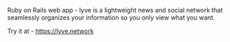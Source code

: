  Ruby on Rails web app - lyve is a lightweight news and social network that seamlessly organizes your information so you only view what you want.

Try it at - https://lyve.network
